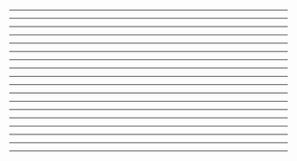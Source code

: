 -----

-----

-----

-----

-----

-----

-----

-----

-----

-----

-----

-----

-----

-----

-----

-----

-----

-----

